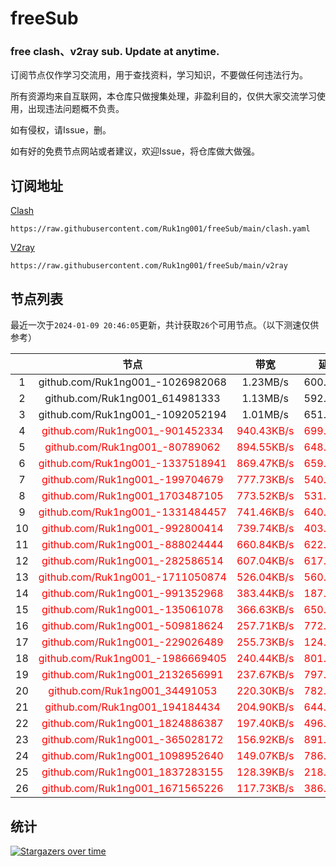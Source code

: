 # freeSub
### free clash、v2ray sub. Update at anytime.

订阅节点仅作学习交流用，用于查找资料，学习知识，不要做任何违法行为。

所有资源均来自互联网，本仓库只做搜集处理，非盈利目的，仅供大家交流学习使用，出现违法问题概不负责。

如有侵权，请Issue，删。

如有好的免费节点网站或者建议，欢迎Issue，将仓库做大做强。

## 订阅地址
[Clash](https://raw.githubusercontent.com/Ruk1ng001/freeSub/main/clash.yaml)
```
https://raw.githubusercontent.com/Ruk1ng001/freeSub/main/clash.yaml
```
[V2ray](https://raw.githubusercontent.com/Ruk1ng001/freeSub/main/v2ray)
```
https://raw.githubusercontent.com/Ruk1ng001/freeSub/main/v2ray
```

## 节点列表

最近一次于`2024-01-09 20:46:05`更新，共计获取`26`个可用节点。（以下测速仅供参考）

|  | 节点 | 带宽 | 延迟 |
|:-:|:--:|:--:|:--:|
 | 1 | github.com/Ruk1ng001_-1026982068 | 1.23MB/s | 600.00ms |
 | 2 | github.com/Ruk1ng001_614981333 | 1.13MB/s | 592.00ms |
 | 3 | github.com/Ruk1ng001_-1092052194 | 1.01MB/s | 651.00ms |
 | 4 | <font color=red>github.com/Ruk1ng001_-901452334</font> | <font color=red>940.43KB/s</font> | <font color=red>699.00ms</font> |
 | 5 | <font color=red>github.com/Ruk1ng001_-80789062</font> | <font color=red>894.55KB/s</font> | <font color=red>648.00ms</font> |
 | 6 | <font color=red>github.com/Ruk1ng001_-1337518941</font> | <font color=red>869.47KB/s</font> | <font color=red>659.00ms</font> |
 | 7 | <font color=red>github.com/Ruk1ng001_-199704679</font> | <font color=red>777.73KB/s</font> | <font color=red>540.00ms</font> |
 | 8 | <font color=red>github.com/Ruk1ng001_1703487105</font> | <font color=red>773.52KB/s</font> | <font color=red>531.00ms</font> |
 | 9 | <font color=red>github.com/Ruk1ng001_-1331484457</font> | <font color=red>741.46KB/s</font> | <font color=red>640.00ms</font> |
 | 10 | <font color=red>github.com/Ruk1ng001_-992800414</font> | <font color=red>739.74KB/s</font> | <font color=red>403.00ms</font> |
 | 11 | <font color=red>github.com/Ruk1ng001_-888024444</font> | <font color=red>660.84KB/s</font> | <font color=red>622.00ms</font> |
 | 12 | <font color=red>github.com/Ruk1ng001_-282586514</font> | <font color=red>607.04KB/s</font> | <font color=red>617.00ms</font> |
 | 13 | <font color=red>github.com/Ruk1ng001_-1711050874</font> | <font color=red>526.04KB/s</font> | <font color=red>560.00ms</font> |
 | 14 | <font color=red>github.com/Ruk1ng001_-991352968</font> | <font color=red>383.44KB/s</font> | <font color=red>187.00ms</font> |
 | 15 | <font color=red>github.com/Ruk1ng001_-135061078</font> | <font color=red>366.63KB/s</font> | <font color=red>650.00ms</font> |
 | 16 | <font color=red>github.com/Ruk1ng001_-509818624</font> | <font color=red>257.71KB/s</font> | <font color=red>772.00ms</font> |
 | 17 | <font color=red>github.com/Ruk1ng001_-229026489</font> | <font color=red>255.73KB/s</font> | <font color=red>124.00ms</font> |
 | 18 | <font color=red>github.com/Ruk1ng001_-1986669405</font> | <font color=red>240.44KB/s</font> | <font color=red>801.00ms</font> |
 | 19 | <font color=red>github.com/Ruk1ng001_2132656991</font> | <font color=red>237.67KB/s</font> | <font color=red>797.00ms</font> |
 | 20 | <font color=red>github.com/Ruk1ng001_34491053</font> | <font color=red>220.30KB/s</font> | <font color=red>782.00ms</font> |
 | 21 | <font color=red>github.com/Ruk1ng001_194184434</font> | <font color=red>204.90KB/s</font> | <font color=red>644.00ms</font> |
 | 22 | <font color=red>github.com/Ruk1ng001_1824886387</font> | <font color=red>197.40KB/s</font> | <font color=red>496.00ms</font> |
 | 23 | <font color=red>github.com/Ruk1ng001_-365028172</font> | <font color=red>156.92KB/s</font> | <font color=red>891.00ms</font> |
 | 24 | <font color=red>github.com/Ruk1ng001_1098952640</font> | <font color=red>149.07KB/s</font> | <font color=red>786.00ms</font> |
 | 25 | <font color=red>github.com/Ruk1ng001_1837283155</font> | <font color=red>128.39KB/s</font> | <font color=red>218.00ms</font> |
 | 26 | <font color=red>github.com/Ruk1ng001_1671565226</font> | <font color=red>117.73KB/s</font> | <font color=red>386.00ms</font> |


## 统计

[![Stargazers over time](https://starchart.cc/Ruk1ng001/freeSub.svg)](https://starchart.cc/Ruk1ng001/freeSub)